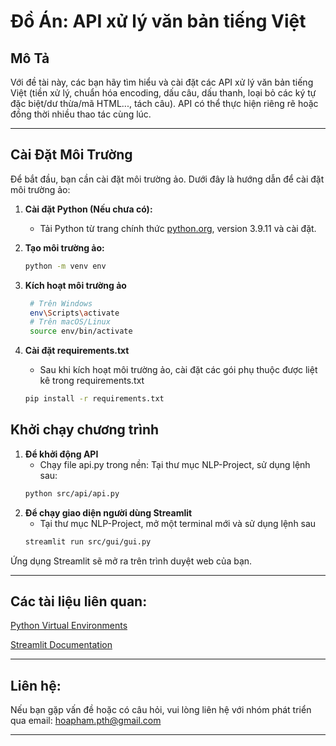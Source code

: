  # Đồ Án: API xử lý văn bản tiếng Việt

## Mô Tả

Với đề tài này, các bạn hãy tìm hiểu và cài đặt các API xử lý văn bản tiếng Việt (tiền xử lý, chuẩn hóa encoding, dấu câu, dấu thanh, loại bỏ các ký tự đặc biệt/dư thừa/mã HTML..., tách câu). API có thể thực hiện riêng rẽ hoặc đồng thời nhiều thao tác cùng lúc.

---

## Cài Đặt Môi Trường

Để bắt đầu, bạn cần cài đặt môi trường ảo. Dưới đây là hướng dẫn để cài đặt môi trường ảo:

1. **Cài đặt Python (Nếu chưa có):**
   - Tải Python từ trang chính thức [python.org](https://www.python.org/downloads/), version 3.9.11 và cài đặt.

2. **Tạo môi trường ảo:**
   ```bash
   python -m venv env
3. **Kích hoạt môi trường ảo**
   ```bash
    # Trên Windows
    env\Scripts\activate
    # Trên macOS/Linux
    source env/bin/activate
4. **Cài đặt requirements.txt**
    - Sau khi kích hoạt môi trường ảo, cài đặt các gói phụ thuộc được liệt kê trong requirements.txt
    ```bash
    pip install -r requirements.txt
## Khởi chạy chương trình
1. **Để khởi động API**
    - Chạy file api.py trong nền: Tại thư mục NLP-Project, sử dụng lệnh sau:
    ```bash
    python src/api/api.py
2. **Để chạy giao diện người dùng Streamlit**
    - Tại thư mục NLP-Project, mở một terminal mới và sử dụng lệnh sau
    ```bash
    streamlit run src/gui/gui.py
Ứng dụng Streamlit sẽ mở ra trên trình duyệt web của bạn.

---

## Các tài liệu liên quan:
[Python Virtual Environments](https://docs.python.org/3/library/venv.html)

[Streamlit Documentation](https://docs.streamlit.io/)

---
## Liên hệ:
Nếu bạn gặp vấn đề hoặc có câu hỏi, vui lòng liên hệ với nhóm phát triển qua email: [hoapham.pth@gmail.com](hoapham.pth@gmail.com)

---
